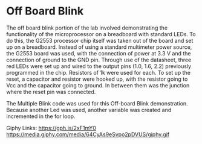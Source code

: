 # Off Board Blink
The off board blink portion of the lab involved demonstrating the functionality of the microprocessor on a breadboard with standard LEDs. To do this, the G2553 processor chip itself was taken out of the board and set up on a breadboard. Instead of using a standard multimeter power source, the G2553 board was used, with the connection of power at 3.3 V and the connection of ground to the GND pin. Through use of the datasheet, three red LEDs were set up and wired to the output pins (1.0, 1.6, 2.2) previously programmed in the chip. Resistors of 1k were used for each. To set up the reset, a capacitor and resistor were hooked up, with the resistor going to Vcc and the capacitor going to ground. In between them was the junction where the reset pin was connected.

The Multiple Blink code was used for this Off-board Blink demonstration. Because another Led was used, another variable was created and incremented in the for loop.

Giphy Links: https://gph.is/2xF1mY0
             https://media.giphy.com/media/64CyAs9eSvpo2pDVUS/giphy.gif

